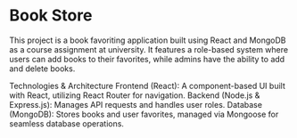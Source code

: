# Book Store
This project is a book favoriting application built using React and MongoDB as a course assignment at university. It features a role-based system where users can add books to their favorites, while admins have the ability to add and delete books.

Technologies & Architecture
Frontend (React): A component-based UI built with React, utilizing React Router for navigation.
Backend (Node.js & Express.js): Manages API requests and handles user roles.
Database (MongoDB): Stores books and user favorites, managed via Mongoose for seamless database operations.
